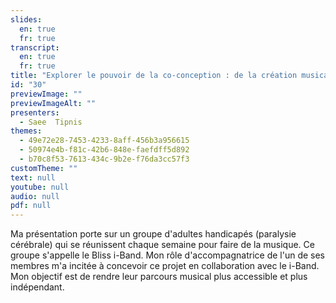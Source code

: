 ```yaml
---
slides:
  en: true
  fr: true
transcript:
  en: true
  fr: true
title: "Explorer le pouvoir de la co-conception : de la création musicale à l'obtention d'un sentiment d'agence"
id: "30"
previewImage: ""
previewImageAlt: ""
presenters:
  - Saee  Tipnis
themes:
  - 49e72e28-7453-4233-8aff-456b3a956615
  - 50974e4b-f81c-42b6-848e-faefdff5d892
  - b70c8f53-7613-434c-9b2e-f76da3cc57f3
customTheme: ""
text: null
youtube: null
audio: null
pdf: null
---
```

Ma présentation porte sur un groupe d'adultes handicapés (paralysie cérébrale) qui se réunissent chaque semaine pour faire de la musique. Ce groupe s'appelle le Bliss i-Band. Mon rôle d'accompagnatrice de l'un de ses membres m'a incitée à concevoir ce projet en collaboration avec le i-Band. Mon objectif est de rendre leur parcours musical plus accessible et plus indépendant.
